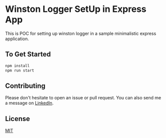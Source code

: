 # Winston Logger SetUp in Express App

This is POC for setting up winston logger in a sample minimalistic express application.

## To Get Started

```bash
npm install
npm run start
```

## Contributing

Please don't hesitate to open an issue or pull request. You can also send me a message on [LinkedIn](https://www.linkedin.com/in/rutuparnarout/).

## License

[MIT](https://choosealicense.com/licenses/mit/)

